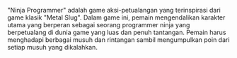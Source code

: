 "Ninja Programmer" adalah game aksi-petualangan yang terinspirasi dari game klasik "Metal Slug". Dalam game ini, pemain mengendalikan karakter utama yang berperan sebagai seorang programmer ninja yang berpetualang di dunia game yang luas dan penuh tantangan. Pemain harus menghadapi berbagai musuh dan rintangan sambil mengumpulkan poin dari setiap musuh yang dikalahkan.
